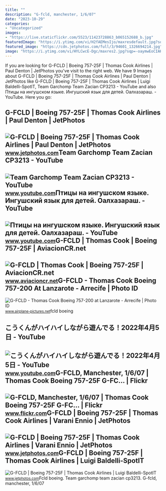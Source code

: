 ```yaml
---
title: ""
description: "G-fcld, manchester, 1/6/07"
date: "2023-10-29"
categories:
- "Uncategorized"
images:
- "https://live.staticflickr.com/5523/11423728863_b065152688_b.jpg"
featuredImage: "https://i.ytimg.com/vi/H2fAEMesIjo/maxresdefault.jpg?sqp=-oaymwEmCIAKENAF8quKqQMa8AEB-AH-CYAC0AWKAgwIABABGGUgXyhTMA8=&amp;rs=AOn4CLCJYSghky0o-ilndxvg6fCYAda1ug"
featured_image: "https://cdn.jetphotos.com/full/3/94601_1326694214.jpg"
image: "https://i.ytimg.com/vi/HYLCwcE-Dgc/maxres2.jpg?sqp=-oaymwEoCIAKENAF8quKqQMcGADwAQH4AYwCgALgA4oCDAgAEAEYRSBHKGUwDw==&amp;rs=AOn4CLC_ulBvmvqa2cf2uT56Qfk3FCYaDA"
---
```


If you are looking for G-FCLD | Boeing 757-25F | Thomas Cook Airlines | Paul Denton | JetPhotos you've visit to the right web. We have 9 Images about G-FCLD | Boeing 757-25F | Thomas Cook Airlines | Paul Denton | JetPhotos like G-FCLD | Boeing 757-25F | Thomas Cook Airlines | Luigi Baldelli-SpotIT, Team Garchomp Team Zacian CP3213 - YouTube and also Птицы на ингушском языке. Ингушский язык для детей. Оалхазараш. - YouTube. Here you go:

G-FCLD | Boeing 757-25F | Thomas Cook Airlines | Paul Denton | JetPhotos
------------------------------------------------------------------------

 ![G-FCLD | Boeing 757-25F | Thomas Cook Airlines | Paul Denton | JetPhotos](https://cdn.jetphotos.com/full/3/94601_1326694214.jpg) <small>www.jetphotos.com</small>Team Garchomp Team Zacian CP3213 - YouTube
------------------------------------------

 ![Team Garchomp Team Zacian CP3213 - YouTube](https://i.ytimg.com/vi/HYLCwcE-Dgc/maxres2.jpg?sqp=-oaymwEoCIAKENAF8quKqQMcGADwAQH4AYwCgALgA4oCDAgAEAEYRSBHKGUwDw==&rs=AOn4CLC_ulBvmvqa2cf2uT56Qfk3FCYaDA) <small>www.youtube.com</small>Птицы на ингушском языке. Ингушский язык для детей. Оалхазараш. - YouTube
-------------------------------------------------------------------------

 ![Птицы на ингушском языке. Ингушский язык для детей. Оалхазараш. - YouTube](https://i.ytimg.com/vi/kt0M7d2AgpM/maxresdefault.jpg?sqp=-oaymwEmCIAKENAF8quKqQMa8AEB-AH-CYAC0AWKAgwIABABGEIgZSgrMA8=&rs=AOn4CLDZpU0Wdq82dGYk2VqcpH2FCld_sA) <small>www.youtube.com</small>G-FCLD | Thomas Cook | Boeing 757-25F | AviacionCR.net
------------------------------------------------------

 ![G-FCLD | Thomas Cook | Boeing 757-25F | AviacionCR.net](http://www.aviacioncr.net/galeria/2014/03/l/avcr_75681.jpg) <small>www.aviacioncr.net</small>G-FCLD - Thomas Cook Boeing 757-200 At Lanzarote - Arrecife | Photo ID
----------------------------------------------------------------------

 ![G-FCLD - Thomas Cook Boeing 757-200 at Lanzarote - Arrecife | Photo ID](https://cdn.airplane-pictures.net/images/uploaded-images/2011/2/19/122663.jpg) <small>www.airplane-pictures.net</small>fcld boeing

こうくんがハイハイしながら遊んでる！2022年4月5日 - YouTube
-------------------------------------

 ![こうくんがハイハイしながら遊んでる！2022年4月5日 - YouTube](https://i.ytimg.com/vi/H2fAEMesIjo/maxresdefault.jpg?sqp=-oaymwEmCIAKENAF8quKqQMa8AEB-AH-CYAC0AWKAgwIABABGGUgXyhTMA8=&rs=AOn4CLCJYSghky0o-ilndxvg6fCYAda1ug) <small>www.youtube.com</small>G-FCLD, Manchester, 1/6/07 | Thomas Cook Boeing 757-25F G-FC… | Flickr
----------------------------------------------------------------------

 ![G-FCLD, Manchester, 1/6/07 | Thomas Cook Boeing 757-25F G-FC… | Flickr](https://live.staticflickr.com/5523/11423728863_b065152688_b.jpg) <small>www.flickr.com</small>G-FCLD | Boeing 757-25F | Thomas Cook Airlines | Varani Ennio | JetPhotos
-------------------------------------------------------------------------

 ![G-FCLD | Boeing 757-25F | Thomas Cook Airlines | Varani Ennio | JetPhotos](https://cdn.jetphotos.com/full/1/34026_1296403802.jpg) <small>www.jetphotos.com</small>G-FCLD | Boeing 757-25F | Thomas Cook Airlines | Luigi Baldelli-SpotIT
----------------------------------------------------------------------

 ![G-FCLD | Boeing 757-25F | Thomas Cook Airlines | Luigi Baldelli-SpotIT](https://cdn.jetphotos.com/full/2/26551_1170764274.jpg) <small>www.jetphotos.com</small>Fcld boeing. Team garchomp team zacian cp3213. G-fcld, manchester, 1/6/07
